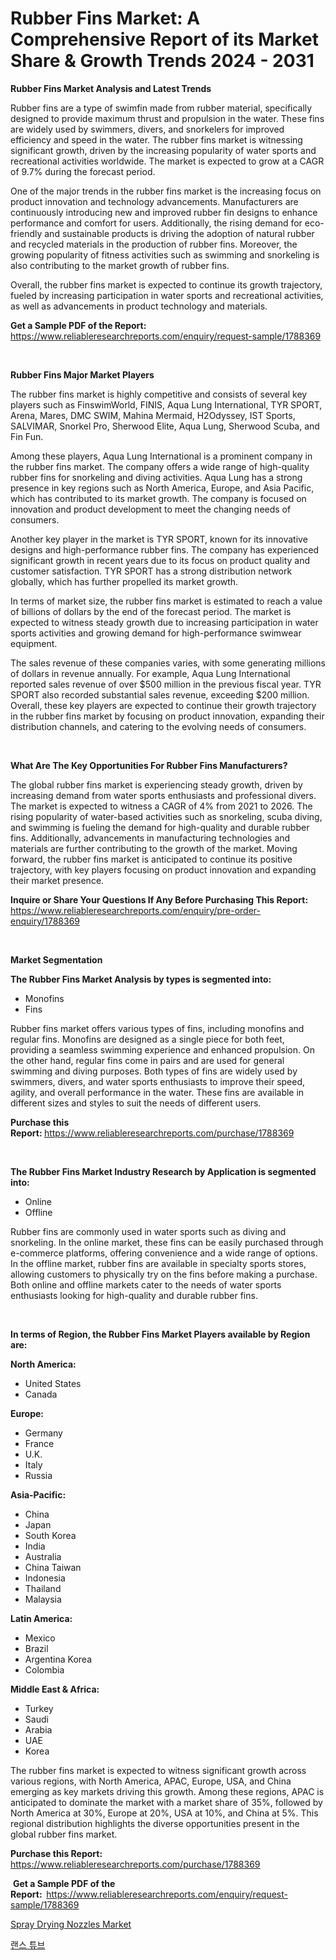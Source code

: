 <p><h1>Rubber Fins Market: A Comprehensive Report of its Market Share & Growth Trends 2024 - 2031</h1></p><p><strong>Rubber Fins Market Analysis and Latest Trends</strong></p>
<p><p>Rubber fins are a type of swimfin made from rubber material, specifically designed to provide maximum thrust and propulsion in the water. These fins are widely used by swimmers, divers, and snorkelers for improved efficiency and speed in the water. The rubber fins market is witnessing significant growth, driven by the increasing popularity of water sports and recreational activities worldwide. The market is expected to grow at a CAGR of 9.7% during the forecast period.</p><p>One of the major trends in the rubber fins market is the increasing focus on product innovation and technology advancements. Manufacturers are continuously introducing new and improved rubber fin designs to enhance performance and comfort for users. Additionally, the rising demand for eco-friendly and sustainable products is driving the adoption of natural rubber and recycled materials in the production of rubber fins. Moreover, the growing popularity of fitness activities such as swimming and snorkeling is also contributing to the market growth of rubber fins.</p><p>Overall, the rubber fins market is expected to continue its growth trajectory, fueled by increasing participation in water sports and recreational activities, as well as advancements in product technology and materials.</p></p>
<p><strong>Get a Sample PDF of the Report:&nbsp;</strong> <a href="https://www.reliableresearchreports.com/enquiry/request-sample/1788369">https://www.reliableresearchreports.com/enquiry/request-sample/1788369</a></p>
<p>&nbsp;</p>
<p><strong>Rubber Fins Major Market Players</strong></p>
<p><p>The rubber fins market is highly competitive and consists of several key players such as FinswimWorld, FINIS, Aqua Lung International, TYR SPORT, Arena, Mares, DMC SWIM, Mahina Mermaid, H2Odyssey, IST Sports, SALVIMAR, Snorkel Pro, Sherwood Elite, Aqua Lung, Sherwood Scuba, and Fin Fun. </p><p>Among these players, Aqua Lung International is a prominent company in the rubber fins market. The company offers a wide range of high-quality rubber fins for snorkeling and diving activities. Aqua Lung has a strong presence in key regions such as North America, Europe, and Asia Pacific, which has contributed to its market growth. The company is focused on innovation and product development to meet the changing needs of consumers. </p><p>Another key player in the market is TYR SPORT, known for its innovative designs and high-performance rubber fins. The company has experienced significant growth in recent years due to its focus on product quality and customer satisfaction. TYR SPORT has a strong distribution network globally, which has further propelled its market growth. </p><p>In terms of market size, the rubber fins market is estimated to reach a value of billions of dollars by the end of the forecast period. The market is expected to witness steady growth due to increasing participation in water sports activities and growing demand for high-performance swimwear equipment. </p><p>The sales revenue of these companies varies, with some generating millions of dollars in revenue annually. For example, Aqua Lung International reported sales revenue of over $500 million in the previous fiscal year. TYR SPORT also recorded substantial sales revenue, exceeding $200 million. Overall, these key players are expected to continue their growth trajectory in the rubber fins market by focusing on product innovation, expanding their distribution channels, and catering to the evolving needs of consumers.</p></p>
<p>&nbsp;</p>
<p><strong>What Are The Key Opportunities For Rubber Fins Manufacturers?</strong></p>
<p><p>The global rubber fins market is experiencing steady growth, driven by increasing demand from water sports enthusiasts and professional divers. The market is expected to witness a CAGR of 4% from 2021 to 2026. The rising popularity of water-based activities such as snorkeling, scuba diving, and swimming is fueling the demand for high-quality and durable rubber fins. Additionally, advancements in manufacturing technologies and materials are further contributing to the growth of the market. Moving forward, the rubber fins market is anticipated to continue its positive trajectory, with key players focusing on product innovation and expanding their market presence.</p></p>
<p><strong>Inquire or Share Your Questions If Any Before Purchasing This Report:</strong> <a href="https://www.reliableresearchreports.com/enquiry/pre-order-enquiry/1788369">https://www.reliableresearchreports.com/enquiry/pre-order-enquiry/1788369</a></p>
<p>&nbsp;</p>
<p><strong>Market Segmentation</strong></p>
<p><strong>The Rubber Fins Market Analysis by types is segmented into:</strong></p>
<p><ul><li>Monofins</li><li>Fins</li></ul></p>
<p><p>Rubber fins market offers various types of fins, including monofins and regular fins. Monofins are designed as a single piece for both feet, providing a seamless swimming experience and enhanced propulsion. On the other hand, regular fins come in pairs and are used for general swimming and diving purposes. Both types of fins are widely used by swimmers, divers, and water sports enthusiasts to improve their speed, agility, and overall performance in the water. These fins are available in different sizes and styles to suit the needs of different users.</p></p>
<p><strong>Purchase this Report:&nbsp;</strong><a href="https://www.reliableresearchreports.com/purchase/1788369">https://www.reliableresearchreports.com/purchase/1788369</a></p>
<p>&nbsp;</p>
<p><strong>The Rubber Fins Market Industry Research by Application is segmented into:</strong></p>
<p><ul><li>Online</li><li>Offline</li></ul></p>
<p><p>Rubber fins are commonly used in water sports such as diving and snorkeling. In the online market, these fins can be easily purchased through e-commerce platforms, offering convenience and a wide range of options. In the offline market, rubber fins are available in specialty sports stores, allowing customers to physically try on the fins before making a purchase. Both online and offline markets cater to the needs of water sports enthusiasts looking for high-quality and durable rubber fins.</p></p>
<p>&nbsp;</p>
<p><strong>In terms of Region, the Rubber Fins Market Players available by Region are:</strong></p>
<p>
    <p> <strong> North America: </strong>
        <ul>
            <li>United States</li>
            <li>Canada</li>
        </ul>
        </p> 
    <p> <strong> Europe: </strong>
        <ul>
            <li>Germany</li>
            <li>France</li>
            <li>U.K.</li>
            <li>Italy</li>
            <li>Russia</li>
        </ul>
        </p> 
    <p> <strong> Asia-Pacific: </strong>
        <ul>
            <li>China</li>
            <li>Japan</li>
            <li>South Korea</li>
            <li>India</li>
            <li>Australia</li>
            <li>China Taiwan</li>
            <li>Indonesia</li>
            <li>Thailand</li>
            <li>Malaysia</li>
        </ul>
        </p> 
    <p> <strong> Latin America: </strong>
        <ul>
            <li>Mexico</li>
            <li>Brazil</li>
            <li>Argentina Korea</li>
            <li>Colombia</li>
        </ul>
        </p> 
    <p> <strong> Middle East & Africa: </strong>
        <ul>
            <li>Turkey</li>
            <li>Saudi</li>
            <li>Arabia</li>
            <li>UAE</li>
            <li>Korea</li>
        </ul>
    </p>
    </p>
<p><p>The rubber fins market is expected to witness significant growth across various regions, with North America, APAC, Europe, USA, and China emerging as key markets driving this growth. Among these regions, APAC is anticipated to dominate the market with a market share of 35%, followed by North America at 30%, Europe at 20%, USA at 10%, and China at 5%. This regional distribution highlights the diverse opportunities present in the global rubber fins market.</p></p>
<p><strong>Purchase this Report: </strong><a href="https://www.reliableresearchreports.com/purchase/1788369">https://www.reliableresearchreports.com/purchase/1788369</a></p>
<p>&nbsp;<strong>Get a Sample PDF of the Report:&nbsp;&nbsp;</strong><a href="https://www.reliableresearchreports.com/enquiry/request-sample/1788369">https://www.reliableresearchreports.com/enquiry/request-sample/1788369</a></p>
<p><strong></strong></p>
<p><p><a href="https://github.com/YashRP12/Market-Research-Report-List-3/blob/main/spray-drying-nozzles-market.md">Spray Drying Nozzles Market</a></p><p><a href="https://github.com/qpfbabw35734906/Market-Research-Report-List-1/blob/main/89192535323.md">랜스 튜브</a></p></p>